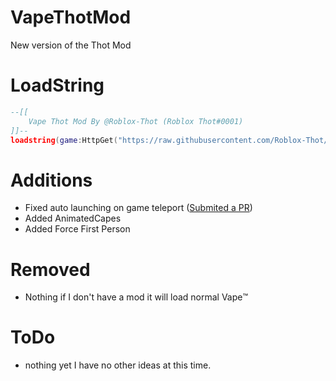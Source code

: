 # VapeThotMod
New version of the Thot Mod

# LoadString
```lua
--[[
    Vape Thot Mod By @Roblox-Thot (Roblox Thot#0001)
]]--
loadstring(game:HttpGet("https://raw.githubusercontent.com/Roblox-Thot/VapeThotMod/main/MainScript.lua", true))()
```

# Additions 
* Fixed auto launching on game teleport ([Submited a PR](https://github.com/7GrandDadPGN/VapeV4ForRoblox/pull/86))
* Added AnimatedCapes
* Added Force First Person

# Removed 
- Nothing if I don't have a mod it will load normal Vape™️

# ToDo
* nothing yet I have no other ideas at this time.